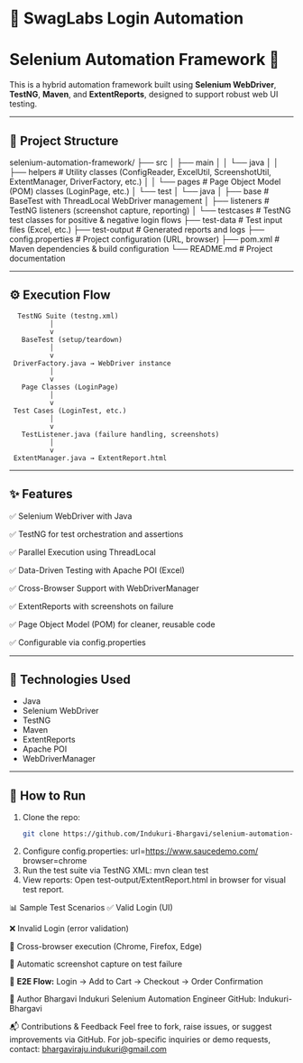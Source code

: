 # 🔐 SwagLabs Login Automation

# Selenium Automation Framework 🚀

This is a hybrid automation framework built using **Selenium WebDriver**, **TestNG**, **Maven**, and **ExtentReports**, designed to support robust web UI testing.

---

## 📁 Project Structure

selenium-automation-framework/
├── src
│   ├── main
│   │   └── java
│   │       ├── helpers        # Utility classes (ConfigReader, ExcelUtil, ScreenshotUtil, ExtentManager, DriverFactory, etc.)
│   │       └── pages          # Page Object Model (POM) classes (LoginPage, etc.)
│   └── test
│       └── java
│           ├── base           # BaseTest with ThreadLocal WebDriver management
│           ├── listeners      # TestNG listeners (screenshot capture, reporting)
│           └── testcases      # TestNG test classes for positive & negative login flows
├── test-data                  # Test input files (Excel, etc.)
├── test-output                # Generated reports and logs
├── config.properties          # Project configuration (URL, browser)
├── pom.xml                    # Maven dependencies & build configuration
└── README.md                  # Project documentation

---

## ⚙️ Execution Flow

      TestNG Suite (testng.xml)
              │
              v
       BaseTest (setup/teardown)
              │
              v
     DriverFactory.java → WebDriver instance
              │
              v
       Page Classes (LoginPage)
              │
              v
     Test Cases (LoginTest, etc.)
              │
              v
       TestListener.java (failure handling, screenshots)
              │
              v
     ExtentManager.java → ExtentReport.html

---

## ✨ Features

✅ Selenium WebDriver with Java

✅ TestNG for test orchestration and assertions

✅ Parallel Execution using ThreadLocal<WebDriver>

✅ Data-Driven Testing with Apache POI (Excel)

✅ Cross-Browser Support with WebDriverManager

✅ ExtentReports with screenshots on failure

✅ Page Object Model (POM) for cleaner, reusable code

✅ Configurable via config.properties

---

## 🔧 Technologies Used

- Java
- Selenium WebDriver
- TestNG
- Maven
- ExtentReports
- Apache POI
- WebDriverManager

---

## 📄 How to Run

1. Clone the repo:
   ```bash
   git clone https://github.com/Indukuri-Bhargavi/selenium-automation-framework.git
2. Configure config.properties:
	url=https://www.saucedemo.com/
	browser=chrome
3. Run the test suite via TestNG XML:
	mvn clean test
4. View reports:
	Open test-output/ExtentReport.html in browser for visual test report.



📊 Sample Test Scenarios
✅ Valid Login (UI)

❌ Invalid Login (error validation)

🔄 Cross-browser execution (Chrome, Firefox, Edge)

📸 Automatic screenshot capture on test failure

🛒 **E2E Flow:** Login → Add to Cart → Checkout → Order Confirmation 


📌 Author
Bhargavi Indukuri
Selenium Automation Engineer
GitHub: Indukuri-Bhargavi

📬 Contributions & Feedback
Feel free to fork, raise issues, or suggest improvements via GitHub.
For job-specific inquiries or demo requests, contact: bhargaviraju.indukuri@gmail.com
